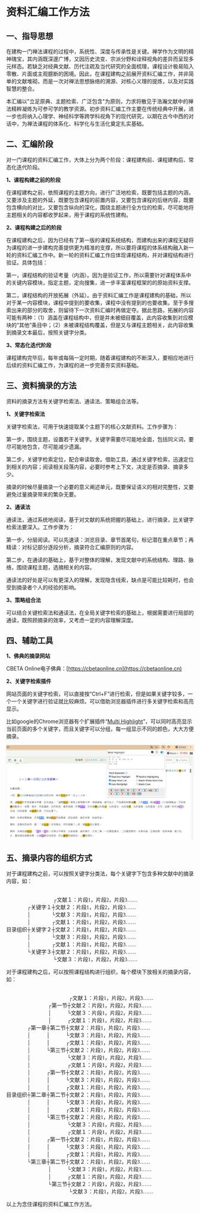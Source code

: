 # 资料汇编工作方法

## 一、指导思想
在建构一门禅法课程的过程中，系统性、深度与传承性是关键。禅学作为文明的精神瑰宝，其内涵既深邃广博，又因历史流变、宗派分野和诠释视角的差异而呈现多元样态。若缺乏对经典文献、历代注疏及当代研究的全面梳理，课程设计极易陷入零散、片面或主观臆断的困境。因此，在课程建构之前展开资料汇编工作，并非简单的文献堆砌，而是一次对禅法思想脉络的溯源、对核心义理的提炼，以及对实践智慧的整合。

本汇编以"立足原典、主题检索、广泛包含"为原则，力求将散见于浩瀚文献中的禅法精粹凝练为可参可学的教学资源。初步资料汇编工作主要在传统经典中开展，进一步也将纳入心理学、神经科学等跨学科视角下的现代研究，以期在古今中西的对话中，为禅法课程的体系化、科学化与生活化奠定扎实基础。

## 二、汇编阶段

对一门课程的资料汇编工作，大体上分为两个阶段：课程建构前、课程建构后、常态化迭代阶段。

**1、课程构建之前的阶段**

在课程建构之前，依照课程的主题方向，进行广泛地检索，既要包括主题的内涵，又要涉及主题的外延，既要包含课程的前置内容，又要包含课程的后继内容，既要包含横向的对比，又要包含纵向的深化，围绕主题进行全方位的检索，尽可能地将主题相关的内容都收罗起来，用于课程的系统性建构。

**2、课程构建之后的阶段**

在课程建构之后，因为已经有了第一版的课程系统结构，而建构出来的课程无疑将为课程的进一步建构完善提供更为精准的支撑，所以要将课程的体系结构融入新一轮的资料汇编工作中。新一轮的资料汇编工作应体现课程结构，并对课程结构进行验证。具体包括：

第一，课程结构的验证考量（内涵）。因为是验证工作，所以需要针对课程体系中的关键内容模块，指定主题，定向搜集，进一步丰富课程框架的的原始资料支撑。

第二，课程结构的开放拓展（外延）。由于资料汇编工作是课程建构的基础，所以对于某一内容模块，课程中提到的要收集，课程中没有提到的也要收集。至于多搜索出来的部分的取舍，则留待下一次资料汇编时再做定夺。据此思路，拓展的内容可能有两种：（1）涵盖在课程结构中，但是并未被细目覆盖，此内容收集到对应模块的“其他”条目中；（2）未被课程结构覆盖，但是又与课程主题相关，此内容收集到摘录文本最后，按照关键字分类。

**3、常态化迭代阶段**

课程建构完毕后，每年或每隔一定时期，随着课程建构的不断深入，要相应地进行后续的资料汇编工作，为课程的进一步完善夯实资料基础。

## 三、资料摘录的方法

资料的摘录方法有关键字检索法、通读法、策略组合法等。

**1、关键字检索法**

关键字检索法，可用于快速提取某个主题下的核心文献资料。工作步骤为：

第一步，围绕主题，设置若干关键字。关键字需要尽可能地全面，包括同义词，要尽可能地包含，尽可能减少遗漏。

第二步，关键字检索定位，配合审读取舍。借助工具，通过关键字检索，迅速定位到相关的内容；阅读相关段落内容，必要时参考上下文，决定是否摘录、摘录多少。

摘录的时候尽量摘录一个必要的意义阐述单元，既要保证语义的相对完整性，又要避免过量摘录带来的繁杂无要。

**2、通读法**

通读法，通过系统地阅读，基于对文献的系统把握的基础上，进行摘录，比关键字检索法要深入。工作步骤为：

第一步，分层阅读。可以先速读：浏览目录、章节首尾句，标记潜在重点章节；再精读：对标记部分逐段分析，摘录符合汇编原则的内容。

第二步，在通读的基础上，基于对整体的理解，发现文献中的系统结构、理路、脉络，围绕课程主题，选摘相关的内容。

通读法的好处是可以有更深入的理解，发现隐含线索，缺点是可能比较耗时，也会受到摘录者个人的经验的影响。

**3、策略组合法**

可以结合关键检索法和通读法，在全局关键字检索的基础上，根据需要进行局部的通读，既照顾摘录的效率，又考虑一定的内容理解深度。

## 四、辅助工具

**1、佛典的摘录网站**

CBETA Online电子佛典：[https://cbetaonline.cn](https://cbetaonline.cn)

**2、关键字检索插件**

网站页面的关键字检索，可以直接按“Ctrl+F”进行检索，但是如果关键字较多，一个一个关键字进行验证就比较麻烦。可以借助浏览器插件进行多关键字检索和高亮显示。

比如google的Chrome浏览器有个扩展插件“[Multi Highlight](https://chromewebstore.google.com/detail/multi-highlight/ghinpogonpmlphfkmnjfapdaoaainejn)”，可以同时高亮显示当前页面的多个关键字，而且关键字可以分组，每一组显示不同的颜色，大大方便摘录。

![alt text](extract.png)

## 五、摘录内容的组织方式

对于课程建构之前，可以按照关键字分类法，每个关键字下包含多种文献中的摘录内容，如：
<div style="font-family: 'SimSun', STSong, serif; white-space: pre-wrap;">
　　　　　　　　　┌文献１：片段1，片段2，片段3……
　　　　┌关键字１┼文献２：片段1，片段2，片段3……
　　　　│　　　　└文献３：片段1，片段2，片段3……
　　　　│　　　　┌文献１：片段1，片段2，片段3……
目录组织┼关键字２┼文献２：片段1，片段2，片段3……
　　　　│　　　　└文献３：片段1，片段2，片段3……
　　　　│　　　　┌文献１：片段1，片段2，片段3……
　　　　└关键字３┼文献２：片段1，片段2，片段3……
　　　　　　　　　└文献３：片段1，片段2，片段3……
</div>

对于课程建构之后，可以按照课程结构进行组织，每个模块下放相关的摘录内容，如：
<div style="font-family: 'SimSun', STSong, serif; white-space: pre-wrap;">
　　　　　　　　　　　　┌文献１：片段1，片段2，片段3……
　　　　　　　　┌第一节┼文献２：片段1，片段2，片段3……
　　　　　　　　│　　　└文献３：片段1，片段2，片段3……
　　　　　　　　│　　　┌文献１：片段1，片段2，片段3……
　　　　┌第一章┼第二节┼文献２：片段1，片段2，片段3……
　　　　│　　　│　　　└文献３：片段1，片段2，片段3……
　　　　│　　　│　　　┌文献１：片段1，片段2，片段3……
　　　　│　　　└第三节┼文献２：片段1，片段2，片段3……
　　　　│　　　　　　　└文献３：片段1，片段2，片段3……
　　　　│　　　　　　　┌文献１：片段1，片段2，片段3……
　　　　│　　　┌第一节┼文献２：片段1，片段2，片段3……
　　　　│　　　│　　　└文献３：片段1，片段2，片段3……
　　　　│　　　│　　　┌文献１：片段1，片段2，片段3……
目录组织┼第二章┼第二节┼文献２：片段1，片段2，片段3……
　　　　│　　　│　　　└文献３：片段1，片段2，片段3……
　　　　│　　　│　　　┌文献１：片段1，片段2，片段3……
　　　　│　　　└第三节┼文献２：片段1，片段2，片段3……
　　　　│　　　　　　　└文献３：片段1，片段2，片段3……
　　　　│　　　　　　　┌文献１：片段1，片段2，片段3……
　　　　│　　　┌第一节┼文献２：片段1，片段2，片段3……
　　　　│　　　│　　　└文献３：片段1，片段2，片段3……
　　　　│　　　│　　　┌文献１：片段1，片段2，片段3……
　　　　└第三章┼第二节┼文献２：片段1，片段2，片段3……
　　　　　　　　│　　　└文献３：片段1，片段2，片段3……
　　　　　　　　│　　　┌文献１：片段1，片段2，片段3……
　　　　　　　　└第三节┼文献２：片段1，片段2，片段3……
　　　　　　　　　　　　└文献３：片段1，片段2，片段3……
</div>

以上为念住课程的资料汇编工作方法。